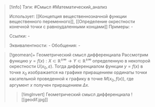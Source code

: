 > [!info]
> Тэги: #Смысл #Математический_анализ  
> 
> Использует: [[Концепция вещественнозначной функции вещественного переменного]], [[Определение окрестности конечной точки с равноудаленными концами]]
> Примеры: *-*
> 
> Ссылки: *-*
> 
> Эквивалентности: *-*
> Обобщения: *-*

> [!geomean]+ Геометрический смысл дифференциала
> Рассмотрим функцию $y = f(x):X \subset \mathbb{R^{\pm\infty}}\rightarrow Y \subset \mathbb{R^{\pm\infty}}$ определенную в некоторой окрестности $U(x_0, \varepsilon)$. Тогда дифференциалом функции $y=f(x)$ в точке $x_0$ изображается на графике приращением ординаты точки касательной проведенной к графику в точке $M(x_0, f(x))$, где аргумент $x$ получен приращением $\Delta x$. 
>> [!imgInvert] Геометрический смысл дифференциала
>> ![[geodif.jpg]]